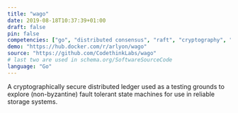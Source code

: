 ```yaml
---
title: "wago"
date: 2019-08-18T10:37:39+01:00
draft: false
pin: false
competencies: ["go", "distributed consensus", "raft", "cryptography", "bazel", "build systems", "docker", "kubernetes"]
demo: "https://hub.docker.com/r/arlyon/wago"
source: "https://github.com/CodethinkLabs/wago"
# last two are used in schema.org/SoftwareSourceCode
language: "Go"
---
```


A cryptographically secure distributed ledger used as a testing grounds to explore
(non-byzantine) fault tolerant state machines for use in reliable storage systems.
